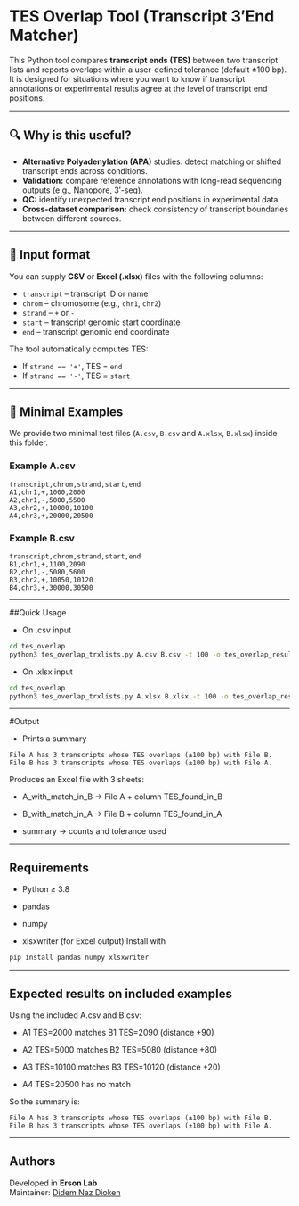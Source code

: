 # TES Overlap Tool (Transcript 3′End Matcher)

This Python tool compares **transcript ends (TES)** between two transcript lists and reports overlaps within a user-defined tolerance (default ±100 bp).  
It is designed for situations where you want to know if transcript annotations or experimental results agree at the level of transcript end positions.

---

## 🔍 Why is this useful?

- **Alternative Polyadenylation (APA)** studies: detect matching or shifted transcript ends across conditions.
- **Validation:** compare reference annotations with long-read sequencing outputs (e.g., Nanopore, 3′-seq).
- **QC:** identify unexpected transcript end positions in experimental data.
- **Cross-dataset comparison:** check consistency of transcript boundaries between different sources.

---

## 📂 Input format

You can supply **CSV** or **Excel (.xlsx)** files with the following columns:

- `transcript` – transcript ID or name  
- `chrom` – chromosome (e.g., `chr1`, `chr2`)  
- `strand` – `+` or `-`  
- `start` – transcript genomic start coordinate  
- `end` – transcript genomic end coordinate  

The tool automatically computes TES:

- If `strand == '+'`, TES = `end`  
- If `strand == '-'`, TES = `start`  

---

## 🧪 Minimal Examples

We provide two minimal test files (`A.csv`, `B.csv` and `A.xlsx`, `B.xlsx`) inside this folder.

### Example A.csv

```csv
transcript,chrom,strand,start,end
A1,chr1,+,1000,2000
A2,chr1,-,5000,5500
A3,chr2,+,10000,10100
A4,chr3,+,20000,20500
```
### Example B.csv

```csv
transcript,chrom,strand,start,end
B1,chr1,+,1100,2090
B2,chr1,-,5080,5600
B3,chr2,+,10050,10120
B4,chr3,+,30000,30500
```

---

##Quick Usage

- On .csv input

```bash
cd tes_overlap
python3 tes_overlap_trxlists.py A.csv B.csv -t 100 -o tes_overlap_results.xlsx
```

- On .xlsx input
```bash
cd tes_overlap
python3 tes_overlap_trxlists.py A.xlsx B.xlsx -t 100 -o tes_overlap_results.xlsx
```

---

#Output

- Prints a summary

```Arduino
File A has 3 transcripts whose TES overlaps (±100 bp) with File B.
File B has 3 transcripts whose TES overlaps (±100 bp) with File A.
```

Produces an Excel file with 3 sheets:

- A_with_match_in_B → File A + column TES_found_in_B

- B_with_match_in_A → File B + column TES_found_in_A

- summary → counts and tolerance used

---

## Requirements

- Python ≥ 3.8

- pandas

- numpy

- xlsxwriter (for Excel output)
Install with

```bash
pip install pandas numpy xlsxwriter
```
---

## Expected results on included examples

Using the included A.csv and B.csv:

- A1 TES=2000 matches B1 TES=2090 (distance +90)

- A2 TES=5000 matches B2 TES=5080 (distance +80)

- A3 TES=10100 matches B3 TES=10120 (distance +20)

- A4 TES=20500 has no match

So the summary is:

```Arduino
File A has 3 transcripts whose TES overlaps (±100 bp) with File B.
File B has 3 transcripts whose TES overlaps (±100 bp) with File A.
```
---

## Authors

Developed in **Erson Lab**  
Maintainer: [Didem Naz Dioken](https://github.com/ddioken)


